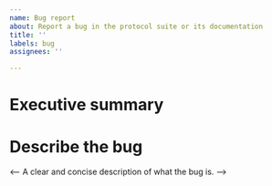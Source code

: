 ```yaml
---
name: Bug report
about: Report a bug in the protocol suite or its documentation
title: ''
labels: bug
assignees: ''

---
```


# Executive summary

<!-- A succinct description of the issue aimed at technical people who may not necessarily be familiar with Awala terminology. It should ideally be just one paragraph, but could span two or three. -->

# Describe the bug

<-- A clear and concise description of what the bug is. -->
